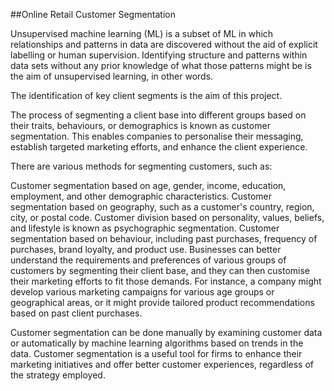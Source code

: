 ##Online Retail Customer Segmentation

Unsupervised machine learning (ML) is a subset of ML in which relationships and patterns in data are discovered without the aid of explicit labelling or human supervision. Identifying structure and patterns within data sets without any prior knowledge of what those patterns might be is the aim of unsupervised learning, in other words.

The identification of key client segments is the aim of this project.

The process of segmenting a client base into different groups based on their traits, behaviours, or demographics is known as customer segmentation. This enables companies to personalise their messaging, establish targeted marketing efforts, and enhance the client experience.

There are various methods for segmenting customers, such as:

Customer segmentation based on age, gender, income, education, employment, and other demographic characteristics.
Customer segmentation based on geography, such as a customer's country, region, city, or postal code.
Customer division based on personality, values, beliefs, and lifestyle is known as psychographic segmentation.
Customer segmentation based on behaviour, including past purchases, frequency of purchases, brand loyalty, and product use.
Businesses can better understand the requirements and preferences of various groups of customers by segmenting their client base, and they can then customise their marketing efforts to fit those demands. For instance, a company might develop various marketing campaigns for various age groups or geographical areas, or it might provide tailored product recommendations based on past client purchases.

Customer segmentation can be done manually by examining customer data or automatically by machine learning algorithms based on trends in the data. Customer segmentation is a useful tool for firms to enhance their marketing initiatives and offer better customer experiences, regardless of the strategy employed.
